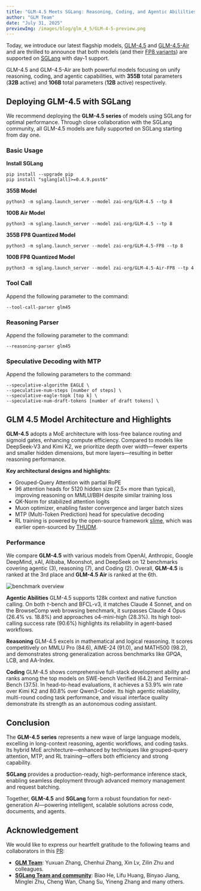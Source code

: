```yaml
---
title: "GLM-4.5 Meets SGLang: Reasoning, Coding, and Agentic Abililties"
author: "GLM Team"
date: "July 31, 2025"
previewImg: /images/blog/glm_4_5/GLM-4-5-preview.png
---
```


Today, we introduce our latest flagship models, [GLM-4.5](https://huggingface.co/zai-org/GLM-4.5) and [GLM-4.5-Air](https://huggingface.co/zai-org/GLM-4.5-Air) and are thrilled to announce that both models (and their [FP8 variants](https://huggingface.co/collections/zai-org/glm-45-687c621d34bda8c9e4bf503b)) are supported on [SGLang](https://docs.sglang.ai/index.html) with day-1 support.

GLM-4.5 and GLM-4.5-Air are both powerful models focusing on unify reasoning, coding, and agentic capabilities, with **355B** total parameters (**32B** active) and **106B** total parameters (**12B** active) respectively. 


## Deploying GLM-4.5 with SGLang 

We recommend deploying the **GLM-4.5 series** of models using SGLang for optimal performance. Through close collaboration with the SGLang community, all GLM-4.5 models are fully supported on SGLang starting from day one.

### Basic Usage


**Install SGLang**
```
pip install --upgrade pip
pip install "sglang[all]>=0.4.9.post6"
```

**355B Model**
```
python3 -m sglang.launch_server --model zai-org/GLM-4.5 --tp 8
```
**100B Air Model**
```
python3 -m sglang.launch_server --model zai-org/GLM-4.5 --tp 8
```
**355B FP8 Quantized Model**
```
python3 -m sglang.launch_server --model zai-org/GLM-4.5-FP8 --tp 8
```
**100B FP8 Quantized Model**
```
python3 -m sglang.launch_server --model zai-org/GLM-4.5-Air-FP8 --tp 4
```

### Tool Call 
Append the following parameter to the command:
```
--tool-call-parser glm45 
```
### Reasoning Parser
Append the following parameter to the command:
```
--reasoning-parser glm45
```

### Speculative Decoding with MTP
Append the following parameters to the command:
```
--speculative-algorithm EAGLE \
--speculative-num-steps [number of steps] \
--speculative-eagle-topk [top k] \
--speculative-num-draft-tokens [number of draft tokens] \
```

## GLM 4.5 Model Architecture and Highlights
**GLM-4.5** adopts a MoE architecture with loss-free balance routing and sigmoid gates, enhancing compute efficiency. Compared to models like DeepSeek-V3 and Kimi K2, we prioritize depth over width—fewer experts and smaller hidden dimensions, but more layers—resulting in better reasoning performance.

**Key architectural designs and highlights:**
* Grouped-Query Attention with partial RoPE
* 96 attention heads for 5120 hidden size (2.5× more than typical), improving reasoning on MMLU/BBH despite similar training loss
* QK-Norm for stabilized attention logits
* Muon optimizer, enabling faster convergence and larger batch sizes
* MTP (Multi-Token Prediction) head for speculative decoding
* RL training is powered by the open-source framework [slime](https://github.com/THUDM/slime), which was earlier open-sourced by [THUDM](https://github.com/thudm).


### Performance
We compare **GLM-4.5** with various models from OpenAI, Anthropic, Google DeepMind, xAI, Alibaba, Moonshot, and DeepSeek on 12 benchmarks covering agentic (3), reasoning (7), and Coding (2). Overall, **GLM-4.5** is ranked at the 3rd place and **GLM-4.5 Air** is ranked at the 6th.

![benchmark overview](/images/blog/glm_4_5/benchmark-overview.png)


**Agentic Abilities**
GLM-4.5 supports 128k context and native function calling. On both $\tau$-bench and BFCL-v3, it matches Claude 4 Sonnet, and on the BrowseComp web browsing benchmark, it surpasses Claude 4 Opus (26.4% vs. 18.8%) and approaches o4-mini-high (28.3%). Its high tool-calling success rate (90.6%) highlights its reliability in agent-based workflows.

**Reasoning**
GLM-4.5 excels in mathematical and logical reasoning. It scores competitively on MMLU Pro (84.6), AIME-24 (91.0), and MATH500 (98.2), and demonstrates strong generalization across benchmarks like GPQA, LCB, and AA-Index.

**Coding**
GLM-4.5 shows comprehensive full-stack development ability and ranks among the top models on SWE-bench Verified (64.2) and Terminal-Bench (37.5). In head-to-head evaluations, it achieves a 53.9% win rate over Kimi K2 and 80.8% over Qwen3-Coder. Its high agentic reliability, multi-round coding task performance, and visual interface quality demonstrate its strength as an autonomous coding assistant.

## Conclusion
The **GLM-4.5 series** represents a new wave of large language models, excelling in long-context reasoning, agentic workflows, and coding tasks. Its hybrid MoE architecture—enhanced by techniques like grouped-query attention, MTP, and RL training—offers both efficiency and strong capability.

**SGLang** provides a production-ready, high-performance inference stack, enabling seamless deployment through advanced memory management and request batching.

Together, **GLM-4.5** and **SGLang** form a robust foundation for next-generation AI—powering intelligent, scalable solutions across code, documents, and agents.

## Acknowledgement
We would like to express our heartfelt gratitude to the following teams and collaborators in this [PR](https://github.com/sgl-project/sglang/pull/8224):

- **[GLM Team](https://github.com/THUDM/GLM)**: Yuxuan Zhang, Chenhui Zhang, Xin Lv, Zilin Zhu and colleagues.
- **[SGLang Team and community](https://docs.sglang.ai/index.html)**: Biao He, Lifu Huang, Binyao Jiang, Minglei Zhu, Cheng Wan, Chang Su, Yineng Zhang and many others.